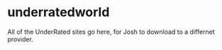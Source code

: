 # underratedworld
All of the UnderRated sites go here, for Josh to download to a differnet provider.
